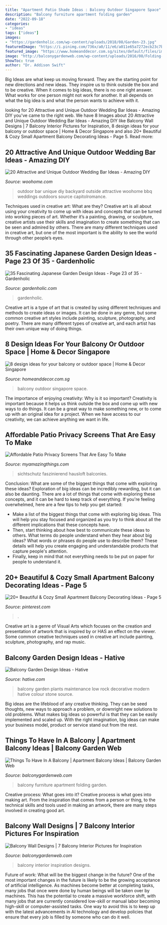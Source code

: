 ```yaml
---
title: "Apartment Patio Shade Ideas : Balcony Outdoor Singapore Space"
description: "Balcony furniture apartment folding garden"
date: "2022-09-18"
categories:
- "ideas"
tags: ["ideas"]
images:
- "https://gardenholic.com/wp-content/uploads/2018/08/Garden-23.jpg"
featuredImage: "https://i.pinimg.com/736x/a0/11/e6/a011e65a7272ecb23c7b2168b98aebad.jpg"
featured_image: "https://www.homeanddecor.com.sg/sites/default/files/imagecache/hnd_revamp_1x1_large/blog/gallery_article/gallery_images/design-balcony-7.jpg"
image: "http://balconygardenweb.com/wp-content/uploads/2016/08/Folding-furniture-3.jpg"
ShowToc: true
author: "Dr. Addison Swift"
---
```



Big Ideas are what keep us moving forward. They are the starting point for new directions and new ideas. They inspire us to think outside the box and to be creative. When it comes to big ideas, there is no one right answer. What works for one person might not work for another. It all depends on what the big idea is and what the person wants to achieve with it.

	

		
looking for 20 Attractive and Unique Outdoor Wedding Bar Ideas - Amazing DIY you've came to the right web. We have 8 Images about 20 Attractive and Unique Outdoor Wedding Bar Ideas - Amazing DIY like Balcony Wall Designs | 7 Balcony Interior Pictures for Inspiration, 8 design ideas for your balcony or outdoor space | Home &amp; Decor Singapore and also 20+ Beautiful &amp; Cozy Small Apartment Balcony Decorating Ideas - Page 5. Read more:
		
    
## 20 Attractive And Unique Outdoor Wedding Bar Ideas - Amazing DIY

<img loading=lazy src="http://www.woohome.com/wp-content/uploads/2015/04/outdoor-wedding-bar-woohome-4.jpg" onerror="this.onerror=null;this.src='https://tse3.mm.bing.net/th?id=OIP.Y-voiVdaJrhncY_b6UrlAgHaLH&amp;pid=15.1';" alt="20 Attractive and Unique Outdoor Wedding Bar Ideas - Amazing DIY">

_Source: woohome.com_

>outdoor bar unique diy backyard outside attractive woohome bbq weddings outdoors source capitolromance. 

	

Techniques used in creative art: What are they?
Creative art is all about using your creativity to come up with ideas and concepts that can be turned into working pieces of art. Whether it’s a painting, drawing, or sculpture, creative artists use their skills and imagination to create something that can be seen and admired by others. There are many different techniques used in creative art, but one of the most important is the ability to see the world through other people’s eyes.

    
## 35 Fascinating Japanese Garden Design Ideas - Page 23 Of 35 - Gardenholic

<img loading=lazy src="https://gardenholic.com/wp-content/uploads/2018/08/Garden-23.jpg" onerror="this.onerror=null;this.src='https://tse3.mm.bing.net/th?id=OIP.cQ6WzM0aC8YrPgocSF-K8QHaLH&amp;pid=15.1';" alt="35 Fascinating Japanese Garden Design Ideas - Page 23 of 35 - Gardenholic">

_Source: gardenholic.com_

>gardenholic. 

	

Creative art is a type of art that is created by using different techniques and methods to create ideas or images. It can be done in any genre, but some common creative art styles include painting, sculpture, photography, and poetry. There are many different types of creative art, and each artist has their own unique way of doing things.

    
## 8 Design Ideas For Your Balcony Or Outdoor Space | Home &amp; Decor Singapore

<img loading=lazy src="https://www.homeanddecor.com.sg/sites/default/files/imagecache/hnd_revamp_1x1_large/blog/gallery_article/gallery_images/design-balcony-7.jpg" onerror="this.onerror=null;this.src='https://tse4.mm.bing.net/th?id=OIP.fnik14dzPT379oml2m5EmgHaJ4&amp;pid=15.1';" alt="8 design ideas for your balcony or outdoor space | Home &amp; Decor Singapore">

_Source: homeanddecor.com.sg_

>balcony outdoor singapore space. 

	

The importance of enjoying creativity: Why is it so important?
Creativity is important because it helps us think outside the box and come up with new ways to do things. It can be a great way to make something new, or to come up with an original idea for a project. When we have access to our creativity, we can achieve anything we want in life.

    
## Affordable Patio Privacy Screens That Are Easy To Make

<img loading=lazy src="https://myamazingthings.com/wp-content/uploads/2017/04/0482753_PE620377_S5.jpg" onerror="this.onerror=null;this.src='https://tse1.mm.bing.net/th?id=OIP.GcUhA7_GILwtDXCsvX0i0AHaHa&amp;pid=15.1';" alt="Affordable Patio Privacy Screens That Are Easy To Make">

_Source: myamazingthings.com_

>sichtschutz faszinierend hausloft balconies. 

	

Conclusion: What are some of the biggest things that come with exploring these ideas?
Exploration of big ideas can be incredibly rewarding, but it can also be daunting. There are a lot of things that come with exploring these concepts, and it can be hard to keep track of everything. If you're feeling overwhelmed, here are a few tips to help you get started: 
- Make a list of the biggest things that come with exploring big ideas. This will help you stay focused and organized as you try to think about all the different implications that these concepts have. 
- Then, start thinking about how best to communicate these ideas to others. What terms do people understand when they hear about big ideas? What words or phrases do people use to describe them? These details will help you create engaging and understandable products that capture people's attention. 
- Finally, keep in mind that not everything needs to be put on paper for people to understand it.

    
## 20+ Beautiful &amp; Cozy Small Apartment Balcony Decorating Ideas - Page 5

<img loading=lazy src="https://i.pinimg.com/736x/a0/11/e6/a011e65a7272ecb23c7b2168b98aebad.jpg" onerror="this.onerror=null;this.src='https://tse4.mm.bing.net/th?id=OIP.71MVYJt3YZ3xBMBWgB1g1wHaJ5&amp;pid=15.1';" alt="20+ Beautiful &amp; Cozy Small Apartment Balcony Decorating Ideas - Page 5">

_Source: pinterest.com_

>. 

	

Creative art is a genre of Visual Arts which focuses on the creation and presentation of artwork that is inspired by or HAS an effect on the viewer. Some common creative techniques used in creative art include painting, sculpture, photography, and rap music.

    
## Balcony Garden Design Ideas - Hative

<img loading=lazy src="https://hative.com/wp-content/uploads/2015/01/balcony-garden-ideas/2-balcony-garden-ideas.jpg" onerror="this.onerror=null;this.src='https://tse4.mm.bing.net/th?id=OIP._MzKL5vBER9A1-nz7baQiAHaLC&amp;pid=15.1';" alt="Balcony Garden Design Ideas - Hative">

_Source: hative.com_

>balcony garden plants maintenance low rock decorative modern hative colour stone source. 

	

Big ideas are the lifeblood of any creative thinking. They can be seed thoughts, new ways to approach a problem, or downright new solutions to old problems. What makes big ideas so powerful is that they can be easily implemented and scaled up. With the right imagination, big ideas can make your business model, product or service stand out from the rest.

    
## Things To Have In A Balcony | Apartment Balcony Ideas | Balcony Garden Web

<img loading=lazy src="http://balconygardenweb.com/wp-content/uploads/2016/08/Folding-furniture-3.jpg" onerror="this.onerror=null;this.src='https://tse2.mm.bing.net/th?id=OIP.xWY6DzV2RscmK0WRPl7YtwHaJ4&amp;pid=15.1';" alt="Things To Have In A Balcony | Apartment Balcony Ideas | Balcony Garden Web">

_Source: balconygardenweb.com_

>balcony furniture apartment folding garden. 

	

Creative process: What goes into it?
Creative process is what goes into making art. From the inspiration that comes from a person or thing, to the technical skills and tools used in making an artwork, there are many steps involved in creating good art.

    
## Balcony Wall Designs | 7 Balcony Interior Pictures For Inspiration

<img loading=lazy src="http://balconygardenweb.com/wp-content/uploads/2016/03/IMG-20160311-WA0004.jpg" onerror="this.onerror=null;this.src='https://tse1.mm.bing.net/th?id=OIP.EUSnTew7Ohr7qmFP856TTQHaJ3&amp;pid=15.1';" alt="Balcony Wall Designs | 7 Balcony Interior Pictures for Inspiration">

_Source: balconygardenweb.com_

>balcony interior inspiration designs. 

	

Future of work: What will be the biggest change in the future?
One of the most important changes in the future is likely to be the growing acceptance of artificial intelligence. As machines become better at completing tasks, many jobs that once were done by human beings will be taken over by machines. This has the potential to create a massive workforce shift, with many jobs that are currently considered low-skill or manual labor becoming high-skill or computer-assisted tasks. One way to avoid this is to keep up with the latest advancements in AI technology and develop policies that ensure that every job is filled by someone who can do it well.

